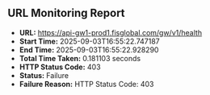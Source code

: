## URL Monitoring Report

- **URL:** https://api-gw1-prod1.fisglobal.com/gw/v1/health
- **Start Time:** 2025-09-03T16:55:22.747187
- **End Time:** 2025-09-03T16:55:22.928290
- **Total Time Taken:** 0.181103 seconds
- **HTTP Status Code:** 403
- **Status:** Failure
- **Failure Reason:** HTTP Status Code: 403
